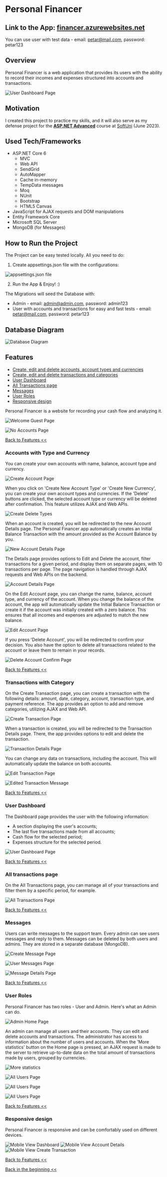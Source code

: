 # Personal Financer

## Link to the App: <a href='https://financer.azurewebsites.net/'><b>financer.azurewebsites.net</b></a>
You can use user with test data - email: petar@mail.com, password: petar123

## Overview
Personal Financer is a web application that provides its users with the ability to record their incomes and expenses structured into accounts and transactions.

![User Dashboard Page](./Screenshots/user-dashboard-page.jpeg)

## Motivation
I created this project to practice my skills, and it will also serve as my defense project for the [**ASP.NET Advanced**](https://softuni.bg/trainings/4107/asp-net-advanced-june-2023) course at [SoftUni](https://softuni.bg/ "SoftUni") (June 2023).

## Used Tech/Frameworks
- ASP.NET Core 6
    - MVC
    - Web API
    - SendGrid
    - AutoMapper
    - Cache in-memory
    - TempData messages
    - Moq
    - NUnit
    - Bootstrap
    - HTML5 Canvas
- JavaScript for AJAX requests and DOM manipulations
- Entity Framework Core
- Microsoft SQL Server
- MongoDB (for Messages)

## How to Run the Project
The Project can be easy tested locally. All you need to do:
1. Create appsettings.json file with the configurations:

![appsettings.json file](./Screenshots/appsettings.png)

2. Run the App & Enjoy! :)

The Migrations will seed the Database with: 
- Admin - email: admin@admin.com, password: admin123
- User with accounts and transactions for easy and fast tests - email: petar@mail.com, password: petar123

## Database Diagram

![Database Diagram](./Screenshots/database-diagram.png)

## Features

- [Create, edit and delete accounts, account types and currencies](#accounts-with-type-and-currency)
- [Create, edit and delete transactions and categories](#transactions-with-category)
- [User Dashboard](#user-dashboard)
- [All Transactions page](#all-transactions-page)
- [Messages](#messages)
- [User Roles](#user-roles)
- [Responsive design](#responsive-design)


Personal Financer is a website for recording your cash flow and analyzing it.

![Welcome Guest Page](./Screenshots/welcome-page.jpeg)

![No Accounts Page](./Screenshots/home-page-no-accounts.jpeg)

[Back to Features <<](#features)

### Accounts with Type and Currency

You can create your own accounts with name, balance, account type and currency.

![Create Account Page](./Screenshots/create-account-page.jpeg)

When you click on 'Create New Account Type' or 'Create New Currency', you can create your own account types and currencies. If the 'Delete' buttons are clicked, the selected account type or currency will be deleted after confirmation. This feature utilizes AJAX and Web APIs.

![Create Delete Types](./Screenshots/create-delete-account-type-or-currency.jpeg)

When an account is created, you will be redirected to the new Account Details page. The Personal Financer app automatically creates an Initial Balance Transaction with the amount provided as the Account Balance by you.

![New Account Details Page](./Screenshots/new-account-page.jpeg)

The Details page provides options to Edit and Delete the account, filter transactions for a given period, and display them on separate pages, with 10 transactions per page. The page navigation is handled through AJAX requests and Web APIs on the backend.

![Account Details Page](./Screenshots/account-details-page.jpeg)

On the Edit Account page, you can change the name, balance, account type, and currency of the account. When you change the balance of the account, the app will automatically update the Initial Balance Transaction or create it if the account was initially created with a zero balance. This ensures that all incomes and expenses are adjusted to match the new balance.

![Edit Account Page](./Screenshots/edit-account-page.jpeg)

If you press 'Delete Account', you will be redirected to confirm your decision. You also have the option to delete all transactions related to the account or leave them to remain in your records.

![Delete Account Confirm Page](./Screenshots/confirm-delete-account-page.jpeg)

[Back to Features <<](#features)

### Transactions with Category

On the Create Transaction page, you can create a transaction with the following details: amount, date, category, account, transaction type, and payment reference. The app provides an option to add and remove categories, utilizing AJAX and Web API.

![Create Transaction Page](./Screenshots/create-transaction-page.jpeg)

When a transaction is created, you will be redirected to the Transaction Details page. There, the app provides options to edit and delete the transaction.

![Transaction Details Page](./Screenshots/transaction-details-page.jpeg)

You can change any data on transactions, including the account. This will automatically update the balance on both accounts.

![Edit Transaction Page](./Screenshots/edit-transaction-page.jpeg)

![Edited Transaction Message](./Screenshots/edited-transaction-message.jpeg)

[Back to Features <<](#features)

### User Dashboard

The Dashboard page provides the user with the following information:
- A section displaying the user's accounts;
- The last five transactions made from all accounts;
- Cash flow for the selected period;
- Expenses structure for the selected period.

![User Dashboard Page](./Screenshots/user-dashboard-page.jpeg)

[Back to Features <<](#features)

### All transactions page

On the All Transactions page, you can manage all of your transactions and filter them by a specific period, for example.

![All Transactions Page](./Screenshots/all-transactions-page.jpeg)

[Back to Features <<](#features)

### Messages

Users can write messages to the support team. Every admin can see users messages and reply to them. Messages can be deleted by both users and admins. They are stored in a separate database (MongoDB).

![Create Message Page](./Screenshots/create-message-page.jpeg)

![User Messages Page](./Screenshots/user-messages.jpeg)

![Message Details Page](./Screenshots/message-details-page.jpeg)

[Back to Features <<](#features)

### User Roles

Personal Financer has two roles - User and Admin.
Here's what an Admin can do.

![Admin Home Page](./Screenshots/admin-homepage.jpeg)

An admin can manage all users and their accounts. They can edit and delete accounts and transactions. The administrator has access to information about the number of users and accounts. When the 'More statistics' button on the Home page is pressed, an AJAX request is made to the server to retrieve up-to-date data on the total amount of transactions made by users, grouped by currencies.

![More statistics](./Screenshots/admin-more-statistics.jpeg)

![All Users Page](./Screenshots/all-users-page.jpeg)

![All Users Page](./Screenshots/all-accounts-page.jpeg)

![All Users Page](./Screenshots/user-details-page.jpeg)

[Back to Features <<](#features)

### Responsive design

Personal Financer is responsive and can be comfortably used on different devices.

![Mobile View Dashboard](./Screenshots/mobile-view-dashboard.jpeg)
![Mobile View Account Details](./Screenshots/mobile-view-account-details.jpeg)
![Mobile View Create Transaction](./Screenshots/mobile-view-create-transaction.jpeg)

[Back to Features <<](#features)

[Back in the beginning <<](#personal-financer)